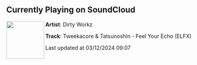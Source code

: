 ## Currently Playing on SoundCloud

[<img align="left" width="100" src="https://i1.sndcdn.com/artworks-b6vGC63DvAH3JeZD-jBUjFg-t500x500.jpg">](https://soundcloud.com/dirtyworkzofficial/tweekacore-tatsunoshin-feel-your-echo-elfx?in=saxurn/sets/w-stream)

**Artist**: Dirty Workz 

**Track**: Tweekacore & Tatsunoshin - Feel Your Echo (ELFX)

Last updated at 03/12/2024 09:07
